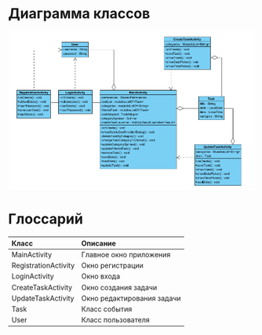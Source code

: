 # Диаграмма классов  

![Диаграмма классов](images/class_diagram.png) 

# Глоссарий

| Класс | Описание |
|:---|:---|
| MainActivity | Главное окно приложения |
| RegistrationActivity | Окно регистрации |
| LoginActivity | Окно входа |
| CreateTaskActivity | Окно создания задачи |
| UpdateTaskActivity | Окно редактирования задачи |
| Task | Класс события |
| User | Класс пользователя |